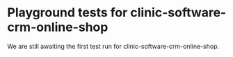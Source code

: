 # Playground tests for clinic-software-crm-online-shop
We are still awaiting the first test run for clinic-software-crm-online-shop.
